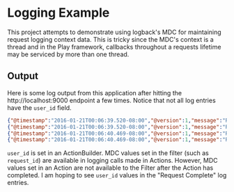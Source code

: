 # Logging Example
This project attempts to demonstrate using logback's MDC for maintaining request logging context data. This is tricky since the MDC's context is a thread and in the Play framework, callbacks throughout a requests lifetime may be serviced by more than one thread.

## Output
Here is some log output from this application after hitting the http://localhost:9000 endpoint a few times. Notice that not all log entries have the `user_id` field.

```json
{"@timestamp":"2016-01-21T00:06:39.520-08:00","@version":1,"message":"Returning index","logger_name":"application","thread_name":"play-akka.actor.default-dispatcher-4","level":"INFO","level_value":20000,"HOSTNAME":"Johns-MacBook-Pro.local","application.home":"/Users/jlynn/projects/logging-example","request_id":"c64951b4-1d14-41dd-bdd4-ad153ce5ef04","user_id":"5"}
{"@timestamp":"2016-01-21T00:06:39.520-08:00","@version":1,"message":"Request Complete","logger_name":"application","thread_name":"play-akka.actor.default-dispatcher-6","level":"INFO","level_value":20000,"HOSTNAME":"Johns-MacBook-Pro.local","application.home":"/Users/jlynn/projects/logging-example","request_id":"c64951b4-1d14-41dd-bdd4-ad153ce5ef04","duration":1,"path":"/","method":"GET","domain":"localhost","time":1453363599519,"status":200}
{"@timestamp":"2016-01-21T00:06:40.469-08:00","@version":1,"message":"Returning index","logger_name":"application","thread_name":"play-akka.actor.default-dispatcher-5","level":"INFO","level_value":20000,"HOSTNAME":"Johns-MacBook-Pro.local","application.home":"/Users/jlynn/projects/logging-example","request_id":"86f0adef-d7dd-4d91-8cfc-1e441d21b0a0","user_id":"0"}
{"@timestamp":"2016-01-21T00:06:40.469-08:00","@version":1,"message":"Request Complete","logger_name":"application","thread_name":"play-akka.actor.default-dispatcher-7","level":"INFO","level_value":20000,"HOSTNAME":"Johns-MacBook-Pro.local","application.home":"/Users/jlynn/projects/logging-example","request_id":"86f0adef-d7dd-4d91-8cfc-1e441d21b0a0","duration":1,"path":"/","method":"GET","domain":"localhost","time":1453363600468,"status":200}
```

`user_id` is set in an ActionBuilder. MDC values set in the filter (such as `request_id`) are available in logging calls made in Actions. However, MDC values set in an Action are not available to the Filter after the Action has completed. I am hoping to see `user_id` values in the "Request Complete" log entries.
